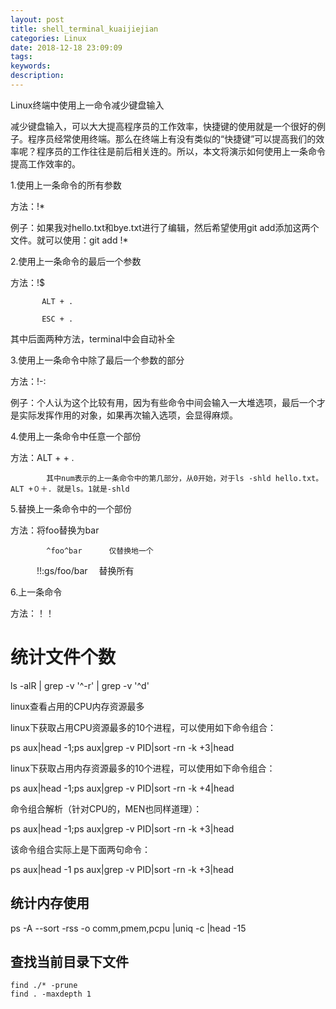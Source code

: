 ```yaml
---
layout: post
title: shell_terminal_kuaijiejian
categories: Linux
date: 2018-12-18 23:09:09
tags:
keywords:
description:
---
```


Linux终端中使用上一命令减少键盘输入
 
减少键盘输入，可以大大提高程序员的工作效率，快捷键的使用就是一个很好的例子。程序员经常使用终端。那么在终端上有没有类似的“快捷键”可以提高我们的效率呢？程序员的工作往往是前后相关连的。所以，本文将演示如何使用上一条命令提高工作效率的。
 
1.使用上一条命令的所有参数
 
方法：!*
 
例子：如果我对hello.txt和bye.txt进行了编辑，然后希望使用git add添加这两个文件。就可以使用：git add !*
 

 
2.使用上一条命令的最后一个参数
 
方法：!$
 
           ALT + .
 
           ESC + .
 
其中后面两种方法，terminal中会自动补全
 

 
3.使用上一条命令中除了最后一个参数的部分
 
方法：!-:
 
例子：个人认为这个比较有用，因为有些命令中间会输入一大堆选项，最后一个才是实际发挥作用的对象，如果再次输入选项，会显得麻烦。
 

 
4.使用上一条命令中任意一个部份
 
方法：ALT + <num> + .
 
            其中num表示的上一条命令中的第几部分，从0开始，对于ls -shld hello.txt。ALT +０＋. 就是ls。1就是-shld
 
5.替换上一条命令中的一个部份
 
方法：将foo替换为bar
 
            ^foo^bar 　　　仅替换地一个
 
　　　!!:gs/foo/bar   　替换所有
 

 
6.上一条命令
 
方法：！！
 
# 统计文件个数  
ls -alR  | grep -v '^-r' | grep -v '^d'

linux查看占用的CPU内存资源最多
 
linux下获取占用CPU资源最多的10个进程，可以使用如下命令组合： 
 
ps aux|head -1;ps aux|grep -v PID|sort -rn -k +3|head
 
linux下获取占用内存资源最多的10个进程，可以使用如下命令组合： 
 
ps aux|head -1;ps aux|grep -v PID|sort -rn -k +4|head
 
命令组合解析（针对CPU的，MEN也同样道理）： 
 
ps aux|head -1;ps aux|grep -v PID|sort -rn -k +3|head
 
该命令组合实际上是下面两句命令： 
 
ps aux|head -1 ps aux|grep -v PID|sort -rn -k +3|head

## 统计内存使用
ps -A --sort -rss -o comm,pmem,pcpu |uniq -c |head -15
## 查找当前目录下文件
```
find ./* -prune
find . -maxdepth 1
```